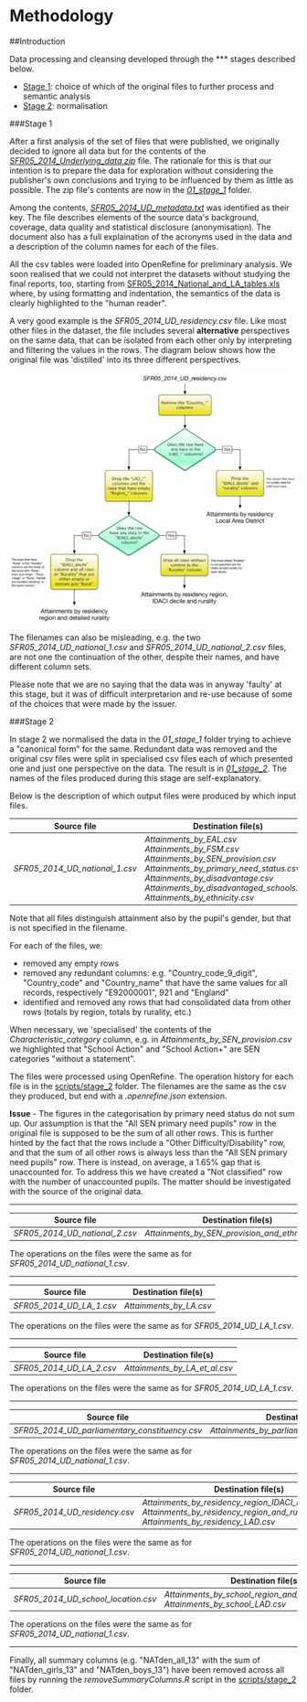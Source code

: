 Methodology
===========

##Introduction

Data processing and cleansing developed through the *** stages described below.

- [Stage 1](#stage-1): choice of which of the original files to further process and semantic analysis
- [Stage 2](#stage-2): normalisation 

###Stage 1

After a first analysis of the set of files that were published, we originally decided to ignore all data but for the contents of the [*SFR05_2014_Underlying_data.zip*](data/raw/SFR05_2014_Underlying_data.zip) file. The rationale for this is that our intention is to prepare the data for exploration without considering the publisher's own conclusions and trying to be influenced by them as little as possible. The zip file's contents are now in the [*01_stage_1*](data/processed/01_stage_1/) folder.

Among the contents, [*SFR05_2014_UD_metadata.txt*](data/processed/01_stage_1/SFR05_2014_UD_metadata.txt) was identified as their key. The file describes elements of the source data's background, coverage, data quality and statistical disclosure (anonymisation). The document also has a full explaination of the acronyms used in the data and a description of the column names for each of the files. 

All the csv tables were loaded into OpenRefine for preliminary analysis. We soon realised that we could not interpret the datasets without studying the final reports, too, starting from [SFR05_2014_National_and_LA_tables.xls](data/raw/SFR05_2014_National_and_LA_tables.xls) where, by using formatting and indentation, the semantics of the data is clearly highlighted to the "human reader". 

A very good example is the *SFR05_2014_UD_residency.csv* file. Like most other files in the dataset, the file includes several **alternative** perspectives on the same data, that can be isolated from each other only by interpreting and filtering the values in the rows. The diagram below shows how the original file was 'distilled' into its three different perspectives.

![SFR05_2014_UD_residency.csv example](images/stage_2_example.png "SFR05_2014_UD_residency.csv example")

The filenames can also be misleading, e.g. the two *SFR05_2014_UD_national_1.csv* and *SFR05_2014_UD_national_2.csv* files, are not one the continuation of the other, despite their names, and have different column sets.

Please note that we are no saying that the data was in anyway 'faulty' at this stage, but it was of difficult interpretarion and re-use because of some of the choices that were made by the issuer.

###Stage 2

In stage 2 we normalised the data in the *01_stage_1* folder trying to achieve a "canonical form" for the same. Redundant data was removed and the original csv files were split in specialised csv files each of which presented one and just one perspective on the data. The result is in [*01_stage_2*](data/processed/02_stage_2/). The names of the files produced during this stage are self-explanatory.

Below is the description of which output files were produced by which input files.

Source file | Destination file(s) 
----------- | ------------------- 
*SFR05_2014_UD_national_1.csv* | *Attainments_by_EAL.csv*<br />*Attainments_by_FSM.csv*<br />*Attainments_by_SEN_provision.csv*<br />*Attainments_by_primary_need_status.csv*<br />*Attainments_by_disadvantage.csv*<br />*Attainments_by_disadvantaged_schools.csv*<br />*Attainments_by_ethnicity.csv* 

Note that all files distinguish attainment also by the pupil's gender, but that is not specified in the filename.

For each of the files, we:
- removed any empty rows
- removed any redundant columns: e.g. "Country_code_9_digit", "Country_code" and "Country_name" that have the same values for all records, respectively "E92000001", 921 and "England"
- identified and removed any rows that had consolidated data from other rows (totals by region, totals by rurality, etc.)

When necessary, we 'specialised' the contents of the *Characteristic_category* column, e.g. in *Attainments_by_SEN_provision.csv* we highlighted that "School Action" and "School Action+" are SEN categories "without a statement".

The files were processed using OpenRefine. The operation history for each file is in the [scripts/stage_2](script/stage_2) folder. The filenames are the same as the csv they produced, but end with a *.openrefine.json* extension.

**Issue** - The figures in the categorisation by primary need status do not sum up. Our assumption is that the "All SEN primary need pupils" row in the original file is supposed to be the sum of all other rows. This is further hinted by the fact that the rows include a "Other Difficulty/Disability" row, and that the sum of all other rows is always less than the "All SEN primary need pupils" row. There is instead, on average, a 1.65% gap that is unaccounted for. To address this we have created a "Not classified" row with the number of unaccounted pupils. The matter should be investigated with the source of the original data.

---

Source file | Destination file(s) 
----------- | ------------------- 
*SFR05_2014_UD_national_2.csv* | *Attainments_by_SEN_provision_and_ethnicity.csv*

The operations on the files were the same as for *SFR05_2014_UD_national_1.csv*.

---

Source file | Destination file(s) 
----------- | ------------------- 
*SFR05_2014_UD_LA_1.csv* | *Attainments_by_LA.csv*

The operations on the files were the same as for *SFR05_2014_UD_LA_1.csv*.

---

Source file | Destination file(s) 
----------- | ------------------- 
*SFR05_2014_UD_LA_2.csv* | *Attainments_by_LA_et_al.csv*

The operations on the files were the same as for *SFR05_2014_UD_LA_1.csv*.

---

Source file | Destination file(s) 
----------- | ------------------- 
*SFR05_2014_UD_parliamentary_constituency.csv* | *Attainments_by_parliamentary_constituency.csv*

The operations on the files were the same as for *SFR05_2014_UD_national_1.csv*.

---

Source file | Destination file(s) 
----------- | ------------------- 
*SFR05_2014_UD_residency.csv* | *Attainments_by_residency_region_IDACI_rurality.csv*<br />*Attainments_by_residency_region_and_rurality_detail.csv*<br />*Attainments_by_residency_LAD.csv*

The operations on the files were the same as for *SFR05_2014_UD_national_1.csv*.

---

Source file | Destination file(s) 
----------- | ------------------- 
*SFR05_2014_UD_school_location.csv* | *Attainments_by_school_region_and_rurality_detail.csv*<br />*Attainments_by_school_LAD.csv*

The operations on the files were the same as for *SFR05_2014_UD_national_1.csv*.

---

Finally, all summary columns (e.g. "NATden_all_13" with the sum of "NATden_girls_13" and "NATden_boys_13") have been removed across all files by running the *removeSummaryColumns.R* script in the [scripts/stage_2](script/stage_2) folder.
